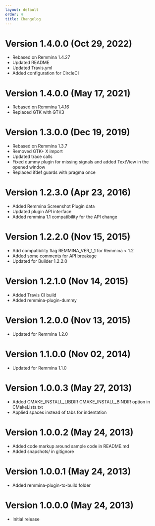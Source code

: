 ```yaml
---
layout: default
order: 4
title: Changelog
---
```

# Version 1.4.0.0 (Oct 29, 2022)

* Rebased on Remmina 1.4.27
* Updated README
* Updated Travis.yml
* Added configuration for CircleCI

# Version 1.4.0.0 (May 17, 2021)

* Rebased on Remmina 1.4.16
* Replaced GTK with GTK3

# Version 1.3.0.0 (Dec 19, 2019)

* Rebased on Remmina 1.3.7
* Removed GTK+ X import
* Updated trace calls
* Fixed dummy plugin for missing signals and added TextView in the opened window
* Replaced ifdef guards with pragma once

# Version 1.2.3.0 (Apr 23, 2016)

* Added Remmina Screenshot Plugin data
* Updated plugin API interface
* Added remmina 1.1 compatibility for the API change

# Version 1.2.2.0 (Nov 15, 2015)

* Add compatibility flag REMMINA_VER_1_1 for Remmina < 1.2
* Added some comments for API breakage
* Updated for Builder 1.2.2.0

# Version 1.2.1.0 (Nov 14, 2015)

* Added Travis CI build
* Added remmina-plugin-dummy

# Version 1.2.0.0 (Nov 13, 2015)

* Updated for Remmina 1.2.0

# Version 1.1.0.0 (Nov 02, 2014)

* Updated for Remmina 1.1.0

# Version 1.0.0.3 (May 27, 2013)

* Added CMAKE_INSTALL_LIBDIR CMAKE_INSTALL_BINDIR option in CMakeLists.txt
* Applied spaces instead of tabs for indentation

# Version 1.0.0.2 (May 24, 2013)

* Added code markup around sample code in README.md
* Added snapshots/ in gitignore

# Version 1.0.0.1 (May 24, 2013)

* Added remmina-plugin-to-build folder

# Version 1.0.0.0 (May 24, 2013)

* Initial release
